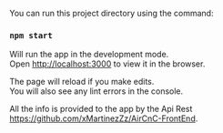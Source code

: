 You can run this project directory using the command:

### `npm start`

Will run the app in the development mode.<br />
Open [http://localhost:3000](http://localhost:3000) to view it in the browser.

The page will reload if you make edits.<br />
You will also see any lint errors in the console.

All the info is provided to the app by the Api Rest https://github.com/xMartinezZz/AirCnC-FrontEnd.
